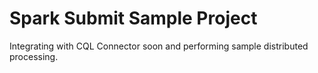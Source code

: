 # Spark Submit Sample Project

Integrating with CQL Connector soon and performing sample distributed processing.
